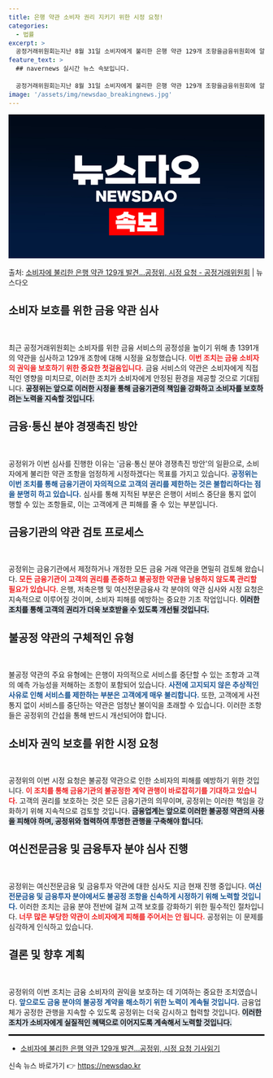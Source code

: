 ```yaml
---
title: 은행 약관 소비자 권리 지키기 위한 시정 요청!
categories:
  - 법률
excerpt: >
  공정거래위원회는지난 8월 31일 소비자에게 불리한 은행 약관 129개 조항을금융위원회에 알리고 시정을 요청했…
feature_text: >
  ## navernews 실시간 뉴스 속보입니다.

  공정거래위원회는지난 8월 31일 소비자에게 불리한 은행 약관 129개 조항을금융위원회에 알리고 시정을 요청했…
image: '/assets/img/newsdao_breakingnews.jpg'
---
```


![뉴스다오 속보](/assets/img/newsdao_breakingnews.jpg)

<p>출처: <a href="https://newsdao.kr/1847" rel="dofollow">소비자에 불리한 은행 약관 129개 발견…공정위, 시정 요청  - 공정거래위원회</a> | 뉴스다오</p>

<h2 data-ke-size="size26">소비자 보호를 위한 금융 약관 심사</h2>

<p data-ke-size="size16">&nbsp;</p>
최근 공정거래위원회는 소비자를 위한 금융 서비스의 공정성을 높이기 위해 총 1391개의 약관을 심사하고 129개 조항에 대해 시정을 요청했습니다. <b><span style="color: #ee2323;">이번 조치는 금융 소비자의 권익을 보호하기 위한 중요한 첫걸음입니다.</span></b> 금융 서비스의 약관은 소비자에게 직접적인 영향을 미치므로, 이러한 조치가 소비자에게 안정된 환경을 제공할 것으로 기대됩니다. <b><span style="background-color: #21538527;">공정위는 앞으로 이러한 시정을 통해 금융기관의 책임을 강화하고 소비자를 보호하려는 노력을 지속할 것입니다.</span></b> 

<h2 data-ke-size="size26">금융·통신 분야 경쟁촉진 방안</h2>

<p data-ke-size="size16">&nbsp;</p>
공정위가 이번 심사를 진행한 이유는 '금융·통신 분야 경쟁촉진 방안'의 일환으로, 소비자에게 불리한 약관 조항을 엄정하게 시정하겠다는 목표를 가지고 있습니다. <b><span style="color: #1a5490;">공정위는 이번 조치를 통해 금융기관이 자의적으로 고객의 권리를 제한하는 것은 불합리하다는 점을 분명히 하고 있습니다.</span></b> 심사를 통해 지적된 부분은 은행이 서비스 중단을 통지 없이 행할 수 있는 조항들로, 이는 고객에게 큰 피해를 줄 수 있는 부분입니다. 

<h2 data-ke-size="size26">금융기관의 약관 검토 프로세스</h2>

<p data-ke-size="size16">&nbsp;</p>
공정위는 금융기관에서 제정하거나 개정한 모든 금융 거래 약관을 면밀히 검토해 왔습니다. <b><span style="color: #ee2323;">모든 금융기관이 고객의 권리를 존중하고 불공정한 약관을 남용하지 않도록 관리할 필요가 있습니다.</span></b> 은행, 저축은행 및 여신전문금융사 각 분야의 약관 심사와 시정 요청은 지속적으로 이루어질 것이며, 소비자 피해를 예방하는 중요한 기초 작업입니다. <b><span style="background-color: #21538527;">이러한 조치를 통해 고객의 권리가 더욱 보호받을 수 있도록 개선될 것입니다.</span></b>

<h2 data-ke-size="size26">불공정 약관의 구체적인 유형</h2>

<p data-ke-size="size16">&nbsp;</p>
불공정 약관의 주요 유형에는 은행이 자의적으로 서비스를 중단할 수 있는 조항과 고객의 예측 가능성을 저해하는 조항이 포함되어 있습니다. <b><span style="color: #1a5490;">사전에 고지되지 않은 추상적인 사유로 인해 서비스를 제한하는 부분은 고객에게 매우 불리합니다.</span></b> 또한, 고객에게 사전 통지 없이 서비스를 중단하는 약관은 엄청난 불이익을 초래할 수 있습니다. 이러한 조항들은 공정위의 간섭을 통해 반드시 개선되어야 합니다. 

<h2 data-ke-size="size26">소비자 권익 보호를 위한 시정 요청</h2>

<p data-ke-size="size16">&nbsp;</p>
공정위의 이번 시정 요청은 불공정 약관으로 인한 소비자의 피해를 예방하기 위한 것입니다. <b><span style="color: #ee2323;">이 조치를 통해 금융기관의 불공정한 계약 관행이 바로잡히기를 기대하고 있습니다.</span></b> 고객의 권리를 보호하는 것은 모든 금융기관의 의무이며, 공정위는 이러한 책임을 강화하기 위해 지속적으로 검토할 것입니다. <b><span style="background-color: #21538527;">금융업계는 앞으로 이러한 불공정 약관의 사용을 피해야 하며, 공정위와 협력하여 투명한 관행을 구축해야 합니다.</span></b>

<h2 data-ke-size="size26">여신전문금융 및 금융투자 분야 심사 진행</h2>

<p data-ke-size="size16">&nbsp;</p>
공정위는 여신전문금융 및 금융투자 약관에 대한 심사도 지금 현재 진행 중입니다. <b><span style="color: #1a5490;">여신전문금융 및 금융투자 분야에서도 불공정 조항을 신속하게 시정하기 위해 노력할 것입니다.</span></b> 이러한 조치는 금융 분야 전반에 걸쳐 고객 보호를 강화하기 위한 필수적인 절차입니다. <b><span style="color: #ee2323;">너무 많은 부당한 약관이 소비자에게 피해를 주어서는 안 됩니다.</span></b> 공정위는 이 문제를 심각하게 인식하고 있습니다.

<h2 data-ke-size="size26">결론 및 향후 계획</h2>

<p data-ke-size="size16">&nbsp;</p>
공정위의 이번 조치는 금융 소비자의 권익을 보호하는 데 기여하는 중요한 조치였습니다. <b><span style="color: #1a5490;">앞으로도 금융 분야의 불공정 계약을 해소하기 위한 노력이 계속될 것입니다.</span></b> 금융업체가 공정한 관행을 지속할 수 있도록 공정위는 더욱 감시하고 협력할 것입니다. <b><span style="background-color: #21538527;">이러한 조치가 소비자에게 실질적인 혜택으로 이어지도록 계속해서 노력할 것입니다.</span></b>

<hr style="height: 3px; border: none; background-color: #000;" />
<ul>
<li><a href="https://newsdao.kr/1847" target="_blank">소비자에 불리한 은행 약관 129개 발견…공정위, 시정 요청 기사읽기</a></li>
</ul> 

신속 뉴스 바로가기 👉 <a href="https://newsdao.kr" rel="dofollow">https://newsdao.kr</a>


